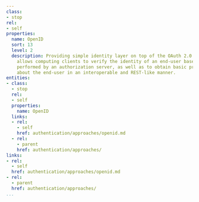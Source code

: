 ```yaml
---
class:
- stop
rel:
- self
properties:
  name: OpenID
  sort: 13
  level: 2
  description: Providing simple identity layer on top of the OAuth 2.0 protocol, which
    allows computing clients to verify the identity of an end-user based on the authentication
    performed by an authorization server, as well as to obtain basic profile information
    about the end-user in an interoperable and REST-like manner.
entities:
- class:
  - stop
  rel:
  - self
  properties:
    name: OpenID
  links:
  - rel:
    - self
    href: authentication/approaches/openid.md
  - rel:
    - parent
    href: authentication/approaches/
links:
- rel:
  - self
  href: authentication/approaches/openid.md
- rel:
  - parent
  href: authentication/approaches/
...
```


